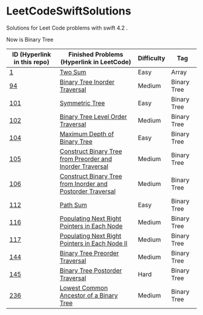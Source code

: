 # LeetCodeSwiftSolutions

Solutions for Leet Code problems with swift 4.2 .

Now is Binary Tree

| ID (Hyperlink in this repo)                                  | Finished Problems (Hyperlink in LeetCode)                    | Difficulty | Tag         |
| ------------------------------------------------------------ | ------------------------------------------------------------ | ---------- | ----------- |
| [1](1-two-sum.playground/Contents.swift)                     | [Two Sum](https://leetcode.com/problems/two-sum/)            | Easy       | Array       |
| [94](094-Binary-Tree-Inorder-Traversal.swift)                | [Binary Tree Inorder Traversal](https://leetcode.com/problems/binary-tree-inorder-traversal/) | Medium     | Binary Tree |
| [101](101-Symmetric-Tree.swift)                              | [Symmetric Tree](https://leetcode.com/problems/symmetric-tree/) | Easy       | Binary Tree |
| [102](102-Binary-Tree-Level-Order-Traversal.swift)           | [Binary Tree Level Order Traversal](https://leetcode.com/problems/binary-tree-level-order-traversal/) | Medium     | Binary Tree |
| [104](104-Maximum-Depth-of-Binary-Tree.swift)                | [Maximum Depth of Binary Tree](https://leetcode.com/problems/maximum-depth-of-binary-tree/) | Easy       | Binary Tree |
| [105](105-Construct-Binary-Tree-from-Preorder-and-Inorder-Traversal.swift) | [Construct Binary Tree from Preorder and Inorder Traversal](https://leetcode.com/problems/construct-binary-tree-from-preorder-and-inorder-traversal/) | Medium     | Binary Tree |
| [106](106-Construct-Binary-Tree-from-Inorder-and-Postorder-Traversal.swift) | [Construct Binary Tree from Inorder and Postorder Traversal](https://leetcode.com/problems/construct-binary-tree-from-inorder-and-postorder-traversal/) | Medium     | Binary Tree |
| [112](112-Path-Sum.swift)                                    | [Path Sum](https://leetcode.com/problems/path-sum/)          | Easy       | Binary Tree |
| [116](116-Populating-Next-Right-Pointers-in-Each-Node.swift) | [Populating Next Right Pointers in Each Node](https://leetcode.com/problems/populating-next-right-pointers-in-each-node/) | Medium     | Binary Tree |
| [117](117-Populating-Next-Right-Pointers-in-Each-Node-II.swift) | [Populating Next Right Pointers in Each Node II](https://leetcode.com/problems/populating-next-right-pointers-in-each-node-ii/) | Medium     | Binary Tree |
| [144](144-Binary-Tree-Preorder-Traversal.swift)              | [Binary Tree Preorder Traversal](https://leetcode.com/problems/binary-tree-preorder-traversal/) | Medium     | Binary Tree |
| [145](145-Binary-Tree-Postorder-Traversal.swift)             | [Binary Tree Postorder Traversal](https://leetcode.com/problems/binary-tree-postorder-traversal/) | Hard       | Binary Tree |
| [236](236-Lowest-Common-Ancestor-of-a-Binary-Tree.swift)     | [Lowest Common Ancestor of a Binary Tree](https://leetcode.com/problems/lowest-common-ancestor-of-a-binary-tree/) | Medium     | Binary Tree |

